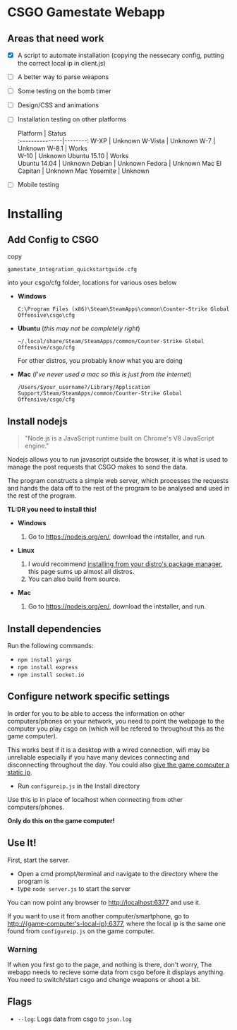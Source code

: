 # CSGO Gamestate Webapp

## Areas that need work

- [x] A script to automate installation (copying the nessecary config, putting the correct local ip in client.js)
- [ ] A better way to parse weapons
- [ ] Some testing on the bomb timer
- [ ] Design/CSS and animations
- [ ] Installation testing on other platforms

    Platform    | Status  
:---------------|--------:
 W-XP           | Unknown 
 W-Vista        | Unknown 
 W-7            | Unknown 
 W-8.1          | Works  
 W-10           | Unknown
 Ubuntu 15.10   | Works   
 Ubuntu 14.04   | Unknown 
 Debian         | Unknown 
 Fedora         | Unknown 
 Mac El Capitan | Unknown 
 Mac Yosemite   | Unknown

- [ ] Mobile testing

# Installing

## Add Config to CSGO

copy

    gamestate_integration_quickstartguide.cfg

into your csgo/cfg folder, locations for various oses below

* **Windows**

    ```C:\Program Files (x86)\Steam\SteamApps\common\Counter-Strike Global Offensive\csgo\cfg```

* **Ubuntu** (*this may not be completely right*)

    ```~/.local/share/Steam/SteamApps/common/Counter-Strike Global Offensive/csgo/cfg```

	For other distros, you probably know what you are doing

* **Mac** (*I've never used a mac so this is just from the internet*)
	
	```/Users/$your_username?/Library/Application Support/Steam/SteamApps/common/Counter-Strike Global Offensive/csgo/cfg```

## Install nodejs

>"Node.js is a JavaScript runtime built on Chrome's V8 JavaScript engine."

Nodejs allows you to run javascript outside the browser, it is what is used to manage the post requests that CSGO makes to send the data.

The program constructs a simple web server, which processes the requests and hands the data off to the rest of the program to be analysed and used in the rest of the program.

**TL:DR you need to install this!**

* **Windows**

	1. Go to <https://nodejs.org/en/>, download the intstaller, and run.

* **Linux**

	1. I would recommend [installing from your distro's package manager](https://nodejs.org/en/download/package-manager/), this page sums up almost all distros.
	2. You can also build from source.

* **Mac**

	1. Go to <https://nodejs.org/en/>, download the intstaller, and run.
	
## Install dependencies

Run the following commands:

* ```npm install yargs```
* ```npm install express```
* ```npm install socket.io```

## Configure network specific settings

In order for you to be able to access the information on other computers/phones on your network, you need to point the webpage to the computer you play csgo on (which will be refered to throughout this as the game computer).

This works best if it is a desktop with a wired connection, wifi may be unreliable especially if you have many devices connecting and disconnecting throughout the day. You could also [give the game computer a static ip](http://www.linksys.com/us/support-article?articleNum=140106).

* Run ```configureip.js``` in the Install directory

Use this ip in place of localhost when connecting from other computers/phones.

**Only do this on the game computer!**

## Use It!

First, start the server.

* Open a cmd prompt/terminal and navigate to the directory where the program is
* type ```node server.js``` to start the server

You can now point any browser to <http://localhost:6377> and use it.

If you want to use it from another computer/smartphone, go to [http://{game-computer's-local-ip}:6377](http://{game-computer's-local-ip}:6377), where the local ip is the same one found from ```configureip.js``` on the game computer.

### Warning

If when you first go to the page, and nothing is there, don't worry, The webapp needs to recieve some data from csgo before it displays anything. You need to switch/start csgo and change weapons or shoot a bit.


## Flags

* ```--log```: Logs data from csgo to ```json.log```